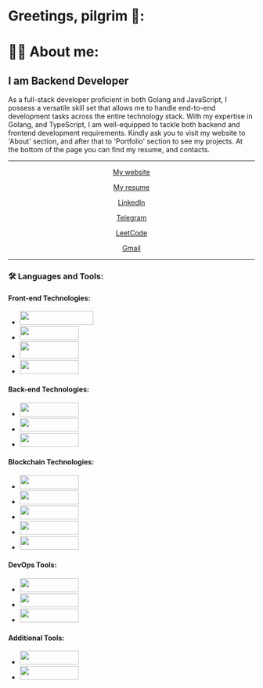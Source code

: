 # Greetings, pilgrim 🤘:

<h1> 
    👩‍💻 About me: 
</h1>
<h2>I am Backend Developer</h2>
<p> As a full-stack developer proficient in both Golang and JavaScript, I possess a versatile skill set that allows me to handle end-to-end development tasks across the entire technology stack. With my expertise in Golang, and TypeScript, I am well-equipped to tackle both backend and frontend development requirements. Kindly ask you to visit my website to 'About' section, and after that to 'Portfolio' section to see my projects. At the bottom of the page you can find my resume, and contacts. </p>

<div align="center">
 <hr>
     <p> <a href="https://werniq.github.io/"> My website </a> </p>
     <p> <a href="https://github.com/werniq/werniq/files/12577707/Oleksandr_Matviienko_-_Golang_Back_End_Developer.pdf"> My resume  </a> </p>
     <p> <a href="https://www.linkedin.com/in/oleksandr-matviienko-4a7b16248"/> LinkedIn </a> </p>
     <p> <a href="https://telegram.me/usioa"> Telegram </a> </p> 
     <p> <a href="https://leetcode.com/qniwwwerss/"> LeetCode </a> </p>
     <p> <a href="mailto:qniwwwersss@gmail.com"> Gmail </a>

  <hr>
 </div>

  
### :hammer_and_wrench: Languages and Tools:

#### Front-end Technologies:
- <img src="https://img.shields.io/badge/JavaScript-2F3134?style=for-the-badge&logo=Javascript&logoColor=white" width=150 height=28 />
- <img src="https://img.shields.io/badge/TypeScript-2F3134?style=for-the-badge&logo=typescript&logoColor=white" width=120 height=28 /> 
- <img src="https://img.shields.io/badge/React-2F3134?style=for-the-badge&logo=react&logoColor=white" width=120 height=35 /> 
- <img src="https://img.shields.io/badge/Flutter-2F3134?style=for-the-badge&logo=flutter&logoColor=white" width=120 height=28 /> 

#### Back-end Technologies:
- <img src="https://img.shields.io/badge/Golang-2F3134?style=for-the-badge&logo=go&logoColor=blue" width=120 height=28 />
- <img src="https://img.shields.io/badge/Python-2F3134?style=for-the-badge&logo=python&logoColor=blue" width=120 height=28 /> 
- <img src="https://img.shields.io/badge/Node.js?style=for-the-badge&logo=nodejs&logoColor=white" width=120 height=28 /> 

#### Blockchain Technologies:
- <img src="https://img.shields.io/badge/Blockchain-2F3134?style=for-the-badge&logo=blockchain-logo&logoColor=white" width=120 height=28 /> 
- <img src="https://img.shields.io/badge/Hardhat-2F3134?style=for-the-badge&logo=hardhat-logo&logoColor=white" width=120 height=28 /> 
- <img src="https://img.shields.io/badge/Solidity-2F3134?style=for-the-badge&logo=solidity-logo&logoColor=white" width=120 height=28 /> 
- <img src="https://img.shields.io/badge/Truffle-2F3134?style=for-the-badge&logo=truffle-logo&logoColor=white" width=120 height=28 /> 
- <img src="https://img.shields.io/badge/Hyperledger-2F3134?style=for-the-badge&logo=hyperledger&logoColor=white" width=120 height=28 /> 

#### DevOps Tools:
- <img src="https://img.shields.io/badge/DevOpsTools-2F3134?style=for-the-badge&logo=devops-logo&logoColor=white" width=120 height=28 /> 
- <img src="https://img.shields.io/badge/Jenkins-2F3134?style=for-the-badge&logo=jenkins-logo&logoColor=white" width=120 height=28 /> 
- <img src="https://img.shields.io/badge/Gitlab-2F3134?style=for-the-badge&logo=gitlab-logo&logoColor=white" width=120 height=28 /> 

#### Additional Tools:
- <img src="https://img.shields.io/badge/Additional Tools-2F3134?style=for-the-badge&logo=additional-tools-logo&logoColor=white" width=120 height=28 /> 
- <img src="https://img.shields.io/badge/Melody, GORM-2F3134?style=for-the-badge&logo=melody-gorm-logo&logoColor=white" width=120 height=28 />

